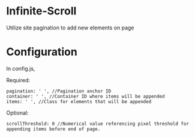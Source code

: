 # Infinite-Scroll
Utilize site pagination to add new elements on page

# Configuration
In config.js,

Required:

    pagination: ' ', //Pagination anchor ID
    container: ' ', //Container ID where items will be appended
    items: ' ', //Class for elements that will be appended
    
Optional:

    scrollThreshold: 0 //Numerical value referencing pixel threshold for appending items before end of page.
